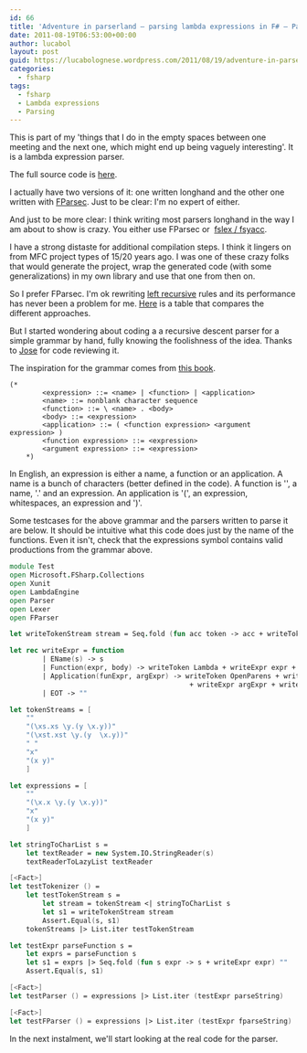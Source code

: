 ```yaml
---
id: 66
title: 'Adventure in parserland – parsing lambda expressions in F# – Part I'
date: 2011-08-19T06:53:00+00:00
author: lucabol
layout: post
guid: https://lucabolognese.wordpress.com/2011/08/19/adventure-in-parserland-parsing-lambda-expressions-in-f-part-i/
categories:
  - fsharp
tags:
  - fsharp
  - Lambda expressions
  - Parsing
---
```

This is part of my 'things that I do in the empty spaces between one meeting and the next one, which might end up being vaguely interesting'. It is a lambda expression parser.

The full source code is [here](http://code.msdn.microsoft.com/Parsing-Lambda-Expressions-7ad5271f).

I actually have two versions of it: one written longhand and the other one written with [FParsec](http://www.quanttec.com/fparsec/about/fparsec-vs-alternatives.html). Just to be clear: I'm no expert of either.

And just to be more clear: I think writing most parsers longhand in the way I am about to show is crazy. You either use FParsec or&#160; [fslex / fsyacc](http://blogs.msdn.com/b/jomo_fisher/archive/2010/06/15/use-fslex-and-fsyacc-to-make-a-parser-in-f.aspx).

I have a strong distaste for additional compilation steps. I think it lingers on from MFC project types of 15/20 years ago. I was one of these crazy folks that would generate the project, wrap the generated code (with some generalizations) in my own library and use that one from then on.

So I prefer FParsec. I'm ok rewriting [left recursive](http://en.wikipedia.org/wiki/Left_recursion) rules and its performance has never been a problem for me. [Here](http://www.quanttec.com/fparsec/about/fparsec-vs-alternatives.html) is a table that compares the different approaches.

But I started wondering about coding a a recursive descent parser for a simple grammar by hand, fully knowing the foolishness of the idea. Thanks to [Jose](http://www.haskellers.com/user/pepeiborra) for code reviewing it.

The inspiration for the grammar comes from [this book](http://www.google.co.uk/url?sa=t&source=web&cd=4&ved=0CDgQFjAD&url=http%3A%2F%2Fwww.amazon.com%2FIntroduction-Functional-Programming-Calculus-International%2Fdp%2F0201178125&ei=KoklTqzjF4GWhQf-w5XlCQ&usg=AFQjCNGPzv_27nSNwctaEykBivq3N-I7Dg&sig2=4iLu_nZnd8GlwPXpt8crMg).

```text
(*
        <expression> ::= <name> | <function> | <application>
        <name> ::= non­blank character sequence
        <function> ::= \ <name> . <body>
        <body> ::= <expression>
        <application> ::= ( <function expression> <argument expression> )
        <function expression> ::= <expression>
        <argument expression> ::= <expression>
    *)
```

In English, an expression is either a name, a function or an application. A name is a bunch of characters (better defined in the code). A function is '\', a name, '.' and an expression. An application is '(', an expression, whitespaces, an expression and ')'.

Some testcases for the above grammar and the parsers written to parse it are below. It should be intuitive what this code does just by the name of the functions. Even it isn't, check that the expressions symbol contains valid productions from the grammar above.

```fsharp
module Test
open Microsoft.FSharp.Collections
open Xunit
open LambdaEngine
open Parser
open Lexer
open FParser

let writeTokenStream stream = Seq.fold (fun acc token -> acc + writeToken token) "" stream

let rec writeExpr = function
        | EName(s) -> s
        | Function(expr, body) -> writeToken Lambda + writeExpr expr + writeToken Dot + writeExpr body
        | Application(funExpr, argExpr) -> writeToken OpenParens + writeExpr funExpr + writeToken (Ws(" "))
                                            + writeExpr argExpr + writeToken CloseParens
        | EOT -> ""

let tokenStreams = [
    ""
    "(\xs.xs \y.(y \x.y))"
    "(\xst.xst \y.(y  \x.y))"
    " "
    "x"
    "(x y)"
    ]

let expressions = [
    ""
    "(\x.x \y.(y \x.y))"
    "x"
    "(x y)"
    ]

let stringToCharList s =
    let textReader = new System.IO.StringReader(s)
    textReaderToLazyList textReader

[<Fact>]
let testTokenizer () =
    let testTokenStream s =
        let stream = tokenStream <| stringToCharList s
        let s1 = writeTokenStream stream
        Assert.Equal(s, s1)
    tokenStreams |> List.iter testTokenStream

let testExpr parseFunction s =
    let exprs = parseFunction s
    let s1 = exprs |> Seq.fold (fun s expr -> s + writeExpr expr) ""
    Assert.Equal(s, s1)

[<Fact>]
let testParser () = expressions |> List.iter (testExpr parseString)

[<Fact>]
let testFParser () = expressions |> List.iter (testExpr fparseString)
```

In the next instalment, we'll start looking at the real code for the parser.
